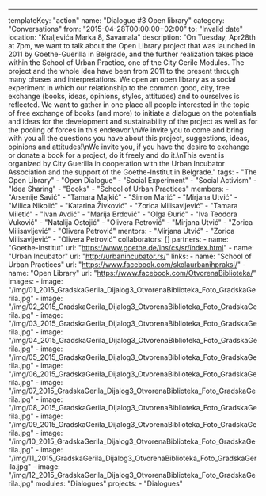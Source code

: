 ---
  templateKey: "action"
  name: "Dialogue #3 Open library"
  category: "Conversations"
  from: "2015-04-28T00:00:00+02:00"
  to: "Invalid date"
  location: "Kraljevića Marka 8, Savamala"
  description: "On Tuesday, Apr28th at 7pm, we want to talk about the Open Library project that was launched in 2011 by Goethe-Guerilla in Belgrade, and the further realization takes place within the School of Urban Practice, one of the City Gerile Modules. The project and the whole idea have been from 2011 to the present through many phases and interpretations. We open an open library as a social experiment in which our relationship to the common good, city, free exchange (books, ideas, opinions, styles, attitudes) and to ourselves is reflected. We want to gather in one place all people interested in the topic of free exchange of books (and more) to initiate a dialogue on the potentials and ideas for the development and sustainability of the project as well as for the pooling of forces in this endeavor.\nWe invite you to come and bring with you all the questions you have about this project, suggestions, ideas, opinions and attitudes!\nWe invite you, if you have the desire to exchange or donate a book for a project, do it freely and do it.\nThis event is organized by City Guerilla in cooperation with the Urban Incubator Association and the support of the Goethe-Institut in Belgrade."
  tags: 
    - "The Open Library"
    - "Open Dialogue"
    - "Social Experiment"
    - "Social Activism"
    - "Idea Sharing"
    - "Books"
    - "School of Urban Practices"
  members: 
    - "Arsenije Savić"
    - "Tamara Majkić"
    - "Simon Marić"
    - "Mirjana Utvić"
    - "Milica Nikolić"
    - "Katarina Živković"
    - "Zorica Milisavljević"
    - "Tamara Miletić"
    - "Ivan Avdić"
    - "Marija Brđović"
    - "Olga Đurić"
    - "Iva Teodora Vuković"
    - "Natalija Ostojić"
    - "Olivera Petrović"
    - "Mirjana Utvić"
    - "Zorica Milisavljević"
    - "Olivera Petrović"
  mentors: 
    - "Mirjana Utvić"
    - "Zorica Milisavljević"
    - "Olivera Petrović"
  collaborators: []
  partners: 
    - 
      name: "Goethe-Institut"
      url: "https://www.goethe.de/ins/cs/sr/index.html"
    - 
      name: "Urban Incubator"
      url: "http://urbanincubator.rs/"
  links: 
    - 
      name: "School of Urban Practices"
      url: "https://www.facebook.com/skolaurbanihpraksi/"
    - 
      name: "Open Library"
      url: "https://www.facebook.com/OtvorenaBiblioteka/"
  images: 
    - 
      image: "/img/01_2015_GradskaGerila_Dijalog3_OtvorenaBiblioteka_Foto_GradskaGerila.jpg"
    - 
      image: "/img/02_2015_GradskaGerila_Dijalog3_OtvorenaBiblioteka_Foto_GradskaGerila.jpg"
    - 
      image: "/img/03_2015_GradskaGerila_Dijalog3_OtvorenaBiblioteka_Foto_GradskaGerila.jpg"
    - 
      image: "/img/04_2015_GradskaGerila_Dijalog3_OtvorenaBiblioteka_Foto_GradskaGerila.jpg"
    - 
      image: "/img/05_2015_GradskaGerila_Dijalog3_OtvorenaBiblioteka_Foto_GradskaGerila.jpg"
    - 
      image: "/img/06_2015_GradskaGerila_Dijalog3_OtvorenaBiblioteka_Foto_GradskaGerila.jpg"
    - 
      image: "/img/07_2015_GradskaGerila_Dijalog3_OtvorenaBiblioteka_Foto_GradskaGerila.jpg"
    - 
      image: "/img/08_2015_GradskaGerila_Dijalog3_OtvorenaBiblioteka_Foto_GradskaGerila.jpg"
    - 
      image: "/img/09_2015_GradskaGerila_Dijalog3_OtvorenaBiblioteka_Foto_GradskaGerila.jpg"
    - 
      image: "/img/10_2015_GradskaGerila_Dijalog3_OtvorenaBiblioteka_Foto_GradskaGerila.jpg"
    - 
      image: "/img/11_2015_GradskaGerila_Dijalog3_OtvorenaBiblioteka_Foto_GradskaGerila.jpg"
    - 
      image: "/img/12_2015_GradskaGerila_Dijalog3_OtvorenaBiblioteka_Foto_GradskaGerila.jpg"
  modules: "Dialogues"
  projects: 
    - "Dialogues"
